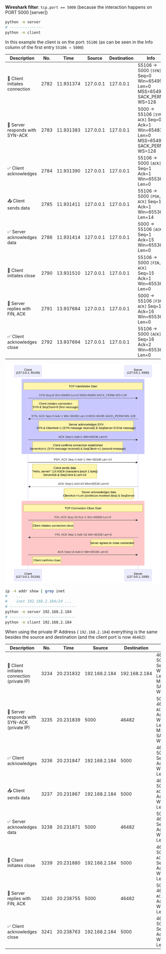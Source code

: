 **Wireshark filter**: `tcp.port == 5000` (because the interaction happens on PORT 5000 [server])

```sh
python -m server
# ---------------
python -m client
```

In this example the client is on the port: `55106` (as can be seen in the Info column of the first entry `55106 → 5000`)

| Description                    | No.  | Time      | Source    | Destination | Info                                                         |
| ------------------------------ | ---- | --------- | --------- | ----------- | ------------------------------------------------------------ |
| 🔹 Client initiates connection  | 2782 | 11.931374 | 127.0.0.1 | 127.0.0.1   | 55106 → 5000 `[SYN]` Seq=0 Win=65495 Len=0 MSS=65495 SACK_PERM WS=128 |
| 🔹 Server responds with SYN-ACK | 2783 | 11.931383 | 127.0.0.1 | 127.0.0.1   | 5000 → 55106 `[SYN, ACK]` Seq=0 Ack=1 Win=65483 Len=0 MSS=65495 SACK_PERM WS=128 |
| ✅ Client acknowledges          | 2784 | 11.931390 | 127.0.0.1 | 127.0.0.1   | 55106 → 5000 `[ACK]` Seq=1 Ack=1 Win=65536 Len=0             |
| 📤 Client sends data            | 2785 | 11.931411 | 127.0.0.1 | 127.0.0.1   | 55106 → 5000 `[PSH, ACK]` Seq=1 Ack=1 Win=65536 Len=14       |
| ✅ Server acknowledges data     | 2786 | 11.931414 | 127.0.0.1 | 127.0.0.1   | 5000 → 55106 `[ACK]` Seq=1 Ack=15 Win=65536 Len=0            |
| 🛑 Client initiates close       | 2790 | 13.931510 | 127.0.0.1 | 127.0.0.1   | 55106 → 5000 `[FIN, ACK]` Seq=15 Ack=1 Win=65536 Len=0       |
| 🛑 Server replies with FIN, ACK | 2791 | 13.937684 | 127.0.0.1 | 127.0.0.1   | 5000 → 55106 `[FIN, ACK]` Seq=1 Ack=16 Win=65536 Len=0       |
| ✅ Client acknowledges close    | 2792 | 13.937694 | 127.0.0.1 | 127.0.0.1   | 55106 → 5000 `[ACK]` Seq=16 Ack=2 Win=65536 Len=0            |

![](tcp_exchange_localhost.svg)

```sh
ip -4 addr show | grep inet
#    ...
#    inet 192.168.2.184/24 ...
# ------------------------------
python -m server 192.168.2.184
# ------------------------------
python -m client 192.168.2.184
```

When using the private IP Address ( `192.168.2.184`) everything is the same besides the source and destination (and the client port is now `46482`):

| Description                                 | No.  | Time      | Source        | Destination   | Info                                                         |
| ------------------------------------------- | ---- | --------- | ------------- | ------------- | ------------------------------------------------------------ |
| 🔹 Client initiates connection (private IP)  | 3234 | 20.231832 | 192.168.2.184 | 192.168.2.184 | 46482 → 5000 `[SYN]` Seq=0 Win=65495 Len=0 MSS=65495 SACK\_PERM WS=128 |
| 🔹 Server responds with SYN-ACK (private IP) | 3235 | 20.231839 | 5000          | 46482         | 5000 → 46482 `[SYN, ACK]` Seq=0 Ack=1 Win=65483 Len=0 MSS=65495 SACK\_PERM WS=128 |
| ✅ Client acknowledges                       | 3236 | 20.231847 | 192.168.2.184 | 5000          | 46482 → 5000 `[ACK]` Seq=1 Ack=1 Win=65536 Len=0             |
| 📤 Client sends data                         | 3237 | 20.231867 | 192.168.2.184 | 5000          | 46482 → 5000 `[PSH, ACK]` Seq=1 Ack=1 Win=65536 Len=14       |
| ✅ Server acknowledges data                  | 3238 | 20.231871 | 5000          | 46482         | 5000 → 46482 `[ACK]` Seq=1 Ack=15 Win=65536 Len=0            |
| 🛑 Client initiates close                    | 3239 | 20.231880 | 192.168.2.184 | 5000          | 46482 → 5000 `[FIN, ACK]` Seq=15 Ack=1 Win=65536 Len=0       |
| 🛑 Server replies with FIN, ACK              | 3240 | 20.238755 | 5000          | 46482         | 5000 → 46482 `[FIN, ACK]` Seq=1 Ack=16 Win=65536 Len=0       |
| ✅ Client acknowledges close                 | 3241 | 20.238763 | 192.168.2.184 | 5000          | 46482 → 5000 `[ACK]` Seq=16 Ack=2 Win=65536 Len=0            |
